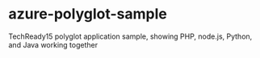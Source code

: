 azure-polyglot-sample
=====================

TechReady15 polyglot application sample, showing PHP, node.js, Python, and Java working together